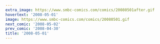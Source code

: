 ```yaml
---
extra_image: https://www.smbc-comics.com/comics/20080501after.gif
hovertext: '2008-05-01'
image: https://www.smbc-comics.com/comics/20080501.gif
next_comic: '2008-05-02'
prev_comic: '2008-04-30'
title: '2008-05-01'
---
```


